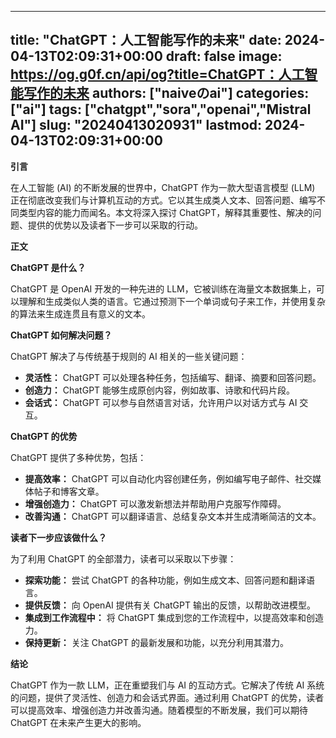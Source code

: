 
---
title: "ChatGPT：人工智能写作的未来"
date: 2024-04-13T02:09:31+00:00
draft: false
image: https://og.g0f.cn/api/og?title=ChatGPT：人工智能写作的未来
authors: ["naiveのai"]
categories: ["ai"]
tags: ["chatgpt","sora","openai","Mistral AI"]
slug: "20240413020931"
lastmod: 2024-04-13T02:09:31+00:00
---
**引言**

在人工智能 (AI) 的不断发展的世界中，ChatGPT 作为一款大型语言模型 (LLM) 正在彻底改变我们与计算机互动的方式。它以其生成类人文本、回答问题、编写不同类型内容的能力而闻名。本文将深入探讨 ChatGPT，解释其重要性、解决的问题、提供的优势以及读者下一步可以采取的行动。

**正文**

**ChatGPT 是什么？**

ChatGPT 是 OpenAI 开发的一种先进的 LLM，它被训练在海量文本数据集上，可以理解和生成类似人类的语言。它通过预测下一个单词或句子来工作，并使用复杂的算法来生成连贯且有意义的文本。

**ChatGPT 如何解决问题？**

ChatGPT 解决了与传统基于规则的 AI 相关的一些关键问题：

- **灵活性：** ChatGPT 可以处理各种任务，包括编写、翻译、摘要和回答问题。
- **创造力：** ChatGPT 能够生成原创内容，例如故事、诗歌和代码片段。
- **会话式：** ChatGPT 可以参与自然语言对话，允许用户以对话方式与 AI 交互。

**ChatGPT 的优势**

ChatGPT 提供了多种优势，包括：

- **提高效率：** ChatGPT 可以自动化内容创建任务，例如编写电子邮件、社交媒体帖子和博客文章。
- **增强创造力：** ChatGPT 可以激发新想法并帮助用户克服写作障碍。
- **改善沟通：** ChatGPT 可以翻译语言、总结复杂文本并生成清晰简洁的文本。

**读者下一步应该做什么？**

为了利用 ChatGPT 的全部潜力，读者可以采取以下步骤：

- **探索功能：** 尝试 ChatGPT 的各种功能，例如生成文本、回答问题和翻译语言。
- **提供反馈：** 向 OpenAI 提供有关 ChatGPT 输出的反馈，以帮助改进模型。
- **集成到工作流程中：** 将 ChatGPT 集成到您的工作流程中，以提高效率和创造力。
- **保持更新：** 关注 ChatGPT 的最新发展和功能，以充分利用其潜力。

**结论**

ChatGPT 作为一款 LLM，正在重塑我们与 AI 的互动方式。它解决了传统 AI 系统的问题，提供了灵活性、创造力和会话式界面。通过利用 ChatGPT 的优势，读者可以提高效率、增强创造力并改善沟通。随着模型的不断发展，我们可以期待 ChatGPT 在未来产生更大的影响。